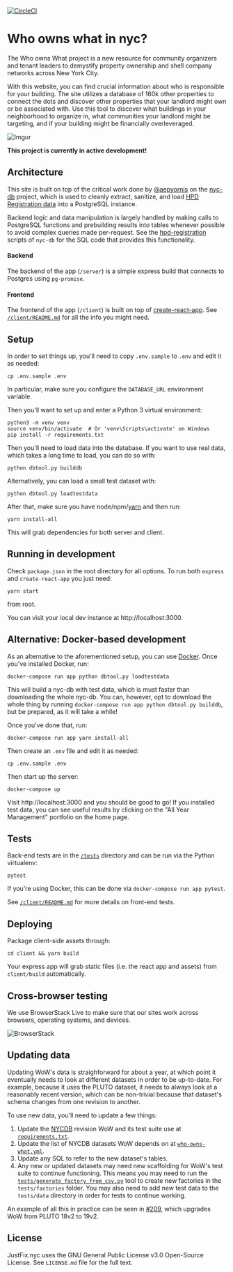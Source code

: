 [![CircleCI](https://circleci.com/gh/JustFixNYC/who-owns-what.svg?style=svg)](https://circleci.com/gh/JustFixNYC/who-owns-what)

# Who owns what in nyc?

The Who owns What project is a new resource for community organizers and tenant leaders to demystify property ownership and shell company networks across New York City.

With this website, you can find crucial information about who is responsible for your building. The site utilizes a database of 160k other properties to connect the dots and discover other properties that your landlord might own or be associated with. Use this tool to discover what buildings in your neighborhood to organize in, what communities your landlord might be targeting, and if your building might be financially overleveraged.

![Imgur](http://i.imgur.com/cYw4gyU.jpg)


**This project is currently in active development!**

## Architecture

This site is built on top of the critical work done by [@aepyornis](https://github.com/aepyornis) on the [nyc-db](https://github.com/aepyornis/nyc-db) project, which is used to cleanly extract, sanitize, and load [HPD Registration data](http://www1.nyc.gov/site/hpd/about/open-data.page) into a PostgreSQL instance.

Backend logic and data manipulation is largely handled by making calls to PostgreSQL functions and prebuilding results into tables whenever possible to avoid complex queries made per-request. See the [hpd-registration ](https://github.com/aepyornis/nyc-db/tree/master/src/nycdb/sql/hpd_registrations) scripts of `nyc-db` for the SQL code that provides this functionality.

#### Backend

The backend of the app (`/server`) is a simple express build that connects to Postgres using `pg-promise`.

#### Frontend

The frontend of the app (`/client`) is built on top of [create-react-app](https://github.com/facebookincubator/create-react-app). See [`/client/README.md`](client/README.md) for all the info you might need.

## Setup

In order to set things up, you'll need to copy `.env.sample` to `.env` and
edit it as needed:

```
cp .env.sample .env
```

In particular, make sure you configure the `DATABASE_URL` environment variable.

Then you'll want to set up and enter a Python 3 virtual environment:

```
python3 -m venv venv
source venv/bin/activate  # Or 'venv\Scripts\activate' on Windows
pip install -r requirements.txt
```

Then you'll need to load data into the database. If you want to use
real data, which takes a long time to load, you can do so with:

```
python dbtool.py builddb
```

Alternatively, you can load a small test dataset with:

```
python dbtool.py loadtestdata
```

After that, make sure you have node/npm/[yarn](https://yarnpkg.com/en/) and then run:

```
yarn install-all
```

This will grab dependencies for both server and client.

## Running in development

Check `package.json` in the root directory for all options. To run both `express` and `create-react-app` you just need:

```
yarn start
```

from root.

You can visit your local dev instance at http://localhost:3000.

## Alternative: Docker-based development

As an alternative to the aforementioned setup, you can use
[Docker](https://www.docker.com/get-started). Once you've
installed Docker, run:

```
docker-compose run app python dbtool.py loadtestdata
```

This will build a nyc-db with test data, which is must faster
than downloading the whole nyc-db. You can, however, opt to
download the whole thing by running
`docker-compose run app python dbtool.py builddb`, but be
prepared, as it will take a while!

Once you've done that, run:

```
docker-compose run app yarn install-all
```

Then create an `.env` file and edit it as needed:

```
cp .env.sample .env
```

Then start up the server:

```
docker-compose up
```

Visit http://localhost:3000 and you should be good to go! If
you installed test data, you can see useful results by
clicking on the "All Year Management" portfolio on the
home page.

## Tests

Back-end tests are in the [`/tests`](tests/) directory and can be run via
the Python virtualenv:

```
pytest
```

If you're using Docker, this can be done via `docker-compose run app pytest`.

See [`/client/README.md`](client/README.md) for more details on front-end
tests.

## Deploying

Package client-side assets through:

```
cd client && yarn build
```

Your express app will grab static files (i.e. the react app and assets) from `client/build` automatically.

## Cross-browser testing

We use BrowserStack Live to make sure that our sites work across browsers, operating systems, and devices.

![BrowserStack](https://www.browserstack.com/images/layout/browserstack-logo-600x315.png)

## Updating data

Updating WoW's data is straighforward for about a year, at which point it eventually needs to look at
different datasets in order to be up-to-date.  For example, because it uses the PLUTO dataset, it needs
to always look at a reasonably recent version, which can be non-trivial because that dataset's schema
changes from one revision to another.

To use new data, you'll need to update a few things:

1. Update the [NYCDB][] revision WoW and its test suite use
   at [`requirements.txt`][].
2. Update the list of NYCDB datasets WoW depends on at
   [`who-owns-what.yml`][].
3. Update any SQL to refer to the new dataset's tables.
4. Any new or updated datasets may need new scaffolding
   for WoW's test suite to continue functioning. This
   means you may need to run the
   [`tests/generate_factory_from_csv.py`][] tool to
   create new factories in the `tests/factories`
   folder. You may also need to add new test data to
   the `tests/data` directory in order for tests to
   continue working.

An example of all this in practice can be seen in [#209][],
which upgrades WoW from PLUTO 18v2 to 19v2.

[NYCDB]: https://github.com/nycdb/nycdb
[`requirements.txt`]: requirements.txt
[`who-owns-what.yml`]: who-owns-what.yml
[`tests/generate_factory_from_csv.py`]: tests/generate_factory_from_csv.py
[#209]: https://github.com/JustFixNYC/who-owns-what/pull/209

## License

JustFix.nyc uses the GNU General Public License v3.0 Open-Source License. See `LICENSE.md` file for the full text.
